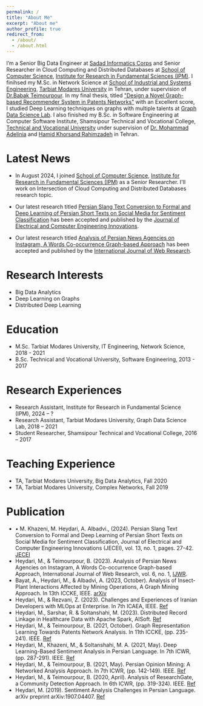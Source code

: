 ```yaml
---
permalink: /
title: "About Me"
excerpt: "About me"
author_profile: true
redirect_from: 
  - /about/
  - /about.html
---
```


I’m a Senior Big Data Engineer at [Sadad Informatics Corps](https://sadad.co.ir/En/) and Senior Researcher in Cloud Computing and Distributed Databases at [School of Computer Science](https://cs.ipm.ac.ir/), [Institute for Research in Fundamental Sciences (IPM)](https://ipm.ac.ir/). I finihsed my M.Sc. in Network Science at [School of Industrial and Systems Engineering](https://ise.modares.ac.ir/), [Tarbiat Modares University](https://www.modares.ac.ir) in Tehran, under supervision of [Dr.Babak Teimourpour](https://www.modares.ac.ir/~b.teimourpour). In my final thesis, titled ["Design a Novel Graph-based Recommender System in Patents Networks"](https://parseh.modares.ac.ir/thesis.php?id=10002924&sid=1&slc_lang=en) with an Excellent score, I studied Deep Learning techniques on graphs with multiple talents at [Graph Data Science Lab](GraphDataScience.github.io). I also finished my B.Sc. in Software Engineering at Computer Software Institute, Shamsipour Technical and Vocational College, [Technical and Vocational University](https://tvu.ac.ir/) under supervision of [Dr. Mohammad Adelinia](https://shamsipour.tvu.ac.ir/adelinia) and [Hamid Khorsand Rahimzadeh](https://www.sadra.ac.ir/showteacher1.php?id=44) in Tehran.

Latest News
======
* In August 2024, I joined [School of Computer Science](https://cs.ipm.ac.ir/), [Institute for Research in Fundamental Sciences (IPM)](https://ipm.ac.ir/) as a Senior Researcher. I'll work on Intersection of Cloud Computing and Distributed Databases research topic.

* Our latest research titled [Persian Slang Text Conversion to Formal and Deep Learning of Persian Short Texts on Social Media for Sentiment Classification](https://jecei.sru.ac.ir/article_2172.html) has been accepted and published by the [Journal of Electrical and Computer Engineering Innovations](https://jecei.sru.ac.ir/).

* Our latest research titled [Analysis of Persian News Agencies on Instagram, A Words Co-occurrence Graph-based Approach](https://ijwr.usc.ac.ir/article_186781.html) has been accepted and published by the [International Journal of Web Research](https://ijwr.usc.ac.ir/).

Research Interests
======
* Big Data Analytics
* Deep Learning on Graphs
* Distributed Deep Learning

Education
======            
* M.Sc. Tarbiat Modares University, IT Engineering, Network Science, 2018 - 2021
* B.Sc. Technical and Vocational University, Software Engineering, 2013 - 2017

Research Experiences
======
* Research Assistant, Institute for Research in Fundamental Science (IPM), 2024 – ?
* Research Assistant, Tarbiat Modares University, Graph Data Science Lab, 2018 – 2021
* Student Researcher, Shamsipour Technical and Vocational College, 2016 – 2017

Teaching Experience
======
* TA, Tarbiat Modares University, Big Data Analytics, Fall 2020
* TA, Tarbiat Modares University, Complex Networks, Fall 2019

Publication
======
* •	M. Khazeni, M. Heydari, A. Albadvi., (2024). Persian Slang Text Conversion to Formal and Deep Learning of Persian Short Texts on Social Media for Sentiment Classification, Journal of Electrical and Computer Engineering Innovations (JECEI), vol. 13, no. 1, pages. 27-42. [JECEI](https://jecei.sru.ac.ir/article_2172.html)
* Heydari, M., & Teimourpour, B. (2023). Analysis of Persian News Agencies on Instagram, A Words Co-occurrence Graph-based Approach, International Journal of Web Research, vol. 6, no. 1, [IJWR](https://ijwr.usc.ac.ir/article_186781.html).
*	Bayat, A., Heydari, M., & Albadvi, A. (2023, October). Analysis of Insect-Plant Interactions Affected by Mining Operations, A Graph Mining Approach. In 13th ICCKE, IEEE. [arXiv](https://arxiv.org/abs/2308.04464)
*	Heydari, M., & Rezvani, Z. (2023). Challenges and Experiences of Iranian Developers with MLOps at Enterprise. In 7th ICAEA, IEEE. [Ref](https://www.researchgate.net/publication/375059615_Challenges_and_Experiences_of_Iranian_Developers_with_MLOps_at_Enterprise?)
*	Heydari, M., Sarshar, R. & Soltanshahi, M. (2023). Distributed Record Linkage in Healthcare Data with Apache Spark, AISoft. [Ref](https://www.researchgate.net/publication/375059486_Distributed_Record_Linkage_in_Healthcare_Data_with_Apache_Spark)
*	Heydari, M., & Teimourpour, B. (2021, October). Graph Representation Learning Towards Patents Network Analysis. In 11th ICCKE, (pp. 235-241). IEEE. [Ref](https://arxiv.org/abs/2309.13888)
*	Heydari, M., Khazeni, M., & Soltanshahi, M. A. (2021, May). Deep Learning-Based Sentiment Analysis in Persian Language. In 7th ICWR, (pp. 287-291). IEEE. [Ref](https://ieeexplore.ieee.org/document/9443152)
*	Heydari, M., & Teimourpour, B. (2021, May). Persian Opinion Mining: A Networked Analysis Approach. In 7th ICWR, (pp. 142-149). IEEE. [Ref](https://ieeexplore.ieee.org/document/9443158)
*	Heydari, M., & Teimourpour, B. (2020, April). Analysis of ResearchGate, a Community Detection Approach. In 6th ICWR, (pp. 319-324). IEEE. [Ref](https://arxiv.org/abs/2003.05591)
*	Heydari, M. (2019). Sentiment Analysis Challenges in Persian Language. arXiv preprint arXiv:1907.04407. [Ref](https://www.researchgate.net/publication/334388632_Sentiment_Analysis_Challenges_in_Persian_Language)